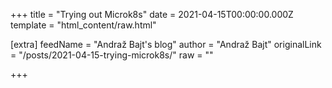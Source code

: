 
+++
title = "Trying out Microk8s"
date = 2021-04-15T00:00:00.000Z
template = "html_content/raw.html"

[extra]
feedName = "Andraž Bajt's blog"
author = "Andraž Bajt"
originalLink = "/posts/2021-04-15-trying-microk8s/"
raw = ""

+++

